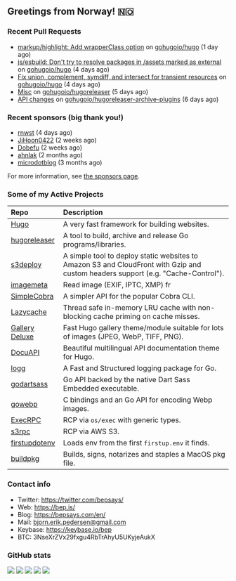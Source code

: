 ## Greetings from Norway! 🇳🇴

### Recent Pull Requests

- [markup/highlight: Add wrapperClass option](https://github.com/gohugoio/hugo/pull/13194) on [gohugoio/hugo](https://github.com/gohugoio/hugo) (1 day ago)
- [js/esbuild: Don&#39;t try to resolve packages in /assets marked as external](https://github.com/gohugoio/hugo/pull/13184) on [gohugoio/hugo](https://github.com/gohugoio/hugo) (4 days ago)
- [Fix union, complement, symdiff, and intersect for transient resources](https://github.com/gohugoio/hugo/pull/13182) on [gohugoio/hugo](https://github.com/gohugoio/hugo) (4 days ago)
- [Misc](https://github.com/gohugoio/hugoreleaser/pull/46) on [gohugoio/hugoreleaser](https://github.com/gohugoio/hugoreleaser) (5 days ago)
- [API changes](https://github.com/gohugoio/hugoreleaser-archive-plugins/pull/2) on [gohugoio/hugoreleaser-archive-plugins](https://github.com/gohugoio/hugoreleaser-archive-plugins) (6 days ago)

### Recent sponsors (big thank you!)

- [rnwst](https://github.com/rnwst) (4 days ago)
- [JiHoon0422](https://github.com/JiHoon0422) (2 weeks ago)
- [Dobefu](https://github.com/Dobefu) (2 weeks ago)
- [ahnlak](https://github.com/ahnlak) (2 months ago)
- [microdotblog](https://github.com/microdotblog) (3 months ago)

For more information, see [the sponsors page](https://github.com/sponsors/bep/).

### Some of my Active Projects

| Repo  | Description |
| :---------------------------------------- | :------------------------------------------- |
| [Hugo](https://github.com/gohugoio/hugo)|A very fast framework for building websites. |
| [hugoreleaser](https://github.com/gohugoio/hugoreleaser)| A tool to build, archive and release Go programs/libraries.  |
| [s3deploy](https://github.com/bep/s3deploy)| A simple tool to deploy static websites to Amazon S3 and CloudFront with Gzip and custom headers support (e.g. "Cache-Control").|
| [imagemeta](https://github.com/bep/imagemeta)| Read image (EXIF, IPTC, XMP) fr|
| [SimpleCobra](https://github.com/bep/simplecobra)|A simpler API for the popular Cobra CLI.|
| [Lazycache](https://github.com/bep/lazycache)| Thread safe in-memory LRU cache with non-blocking cache priming on cache misses.  |
| [Gallery Deluxe](https://github.com/bep/gallerydeluxe)|Fast Hugo gallery theme/module suitable for lots of images (JPEG, WebP, TIFF, PNG).|
| [DocuAPI](https://github.com/bep/docuapi)| Beautiful multilingual API documentation theme for Hugo.  |
| [logg](https://github.com/bep/logg)| A Fast and Structured logging package for Go.  |
| [godartsass](https://github.com/bep/godartsass)| Go API backed by the native Dart Sass Embedded executable. |
| [gowebp](https://github.com/bep/gowebp)|C bindings and an Go API for encoding Webp images. |
| [ExecRPC](https://github.com/bep/execrpc)|RCP via `os/exec` with generic types.  |
| [s3rpc](https://github.com/bep/s3rpc)|RCP via AWS S3.|
| [firstupdotenv](https://github.com/bep/firstupdotenv)|Loads env from the first `firstup.env` it finds. |
| [buildpkg](https://github.com/bep/buildpkg)| Builds, signs, notarizes and staples a MacOS pkg file. |

### Contact info
- Twitter: https://twitter.com/bepsays/
- Web: https://bep.is/
- Blog: https://bepsays.com/en/
- Mail: bjorn.erik.pedersen@gmail.com
- Keybase: https://keybase.io/bep
- BTC: 3NseXrZVx29fxgu4RbTrAhyU5UKyjeAukX


### GitHub stats

![](https://github-profile-summary-cards.vercel.app/api/cards/profile-details?username=bep&theme=github)
![](https://github-profile-summary-cards.vercel.app/api/cards/repos-per-language?username=bep&theme=github)
![](https://github-profile-summary-cards.vercel.app/api/cards/most-commit-language?username=bep&theme=github)
![](https://github-profile-summary-cards.vercel.app/api/cards/stats?username=bep&theme=github)
![](https://github-profile-summary-cards.vercel.app/api/cards/productive-time?username=bep&theme=github)
